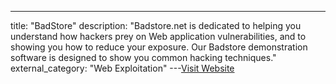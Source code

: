 ---
title: "BadStore"
description: "Badstore.net is dedicated to helping you understand how hackers prey on Web application vulnerabilities, and to showing you how to reduce your exposure. Our Badstore demonstration software is designed to show you common hacking techniques."
external_category: "Web Exploitation"
---[Visit Website](https://www.vulnhub.com/entry/badstore-123,41/)

